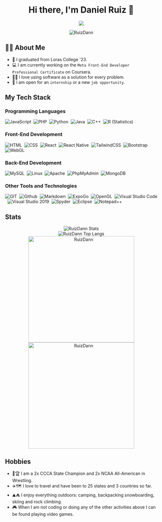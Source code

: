 <h1 align="center">Hi there, I'm Daniel Ruiz 👋</h1>
<p align="center">
  <a href="https://github.com/DenverCoder1/readme-typing-svg"><img src="https://readme-typing-svg.herokuapp.com?lines=Computer+Science+Graduate;U.S.+Army+Veteran;Always+learning+new+things&center=true&width=500&height=50"></a>
</p>

<p align="center">
  <img src="https://komarev.com/ghpvc/?username=RuizDann&style=for-the-badge&color=blue" alt="RuizDann" />
</p>
 
 ## :raising_hand_man: About Me
- :school: I graduated from Loras College '23.
- :computer: I am currently working on the `Meta Front-End Developer Professional Certificate` on Coursera.
- :technologist: I love using software as a solution for every problem.
- :thinking: I am open for an `internship` or a new `job opportunity`.

## My Tech Stack

### Programming Languages
![JavaScript](https://img.shields.io/badge/-JavaScript-05122A?style=flat&logo=javascript)&nbsp;
![PHP](https://img.shields.io/badge/-PHP-05122A?style=flat&logo=PHP)&nbsp;
![Python](https://img.shields.io/badge/-Python-05122A?style=flat&logo=python)&nbsp;
![Java](https://img.shields.io/badge/-Java-05122A?style=flat&logo=Java&logoColor=FFA518)&nbsp;
![C++](https://img.shields.io/badge/-C++-05122A?style=flat&logo=C%2B%2B&logoColor=00599C)&nbsp;
![R (Statistics)](https://img.shields.io/badge/-R-05122A?style=flat&logo=R&logoColor=276DC3)&nbsp;
### Front-End Development
![HTML](https://img.shields.io/badge/-HTML-05122A?style=flat&logo=HTML5)&nbsp;
![CSS](https://img.shields.io/badge/-CSS-05122A?style=flat&logo=CSS3&logoColor=1572B6)&nbsp;
![React](https://img.shields.io/badge/-React-05122A?style=flat&logo=React)&nbsp;
![React Native](https://img.shields.io/badge/-React_Native-05122A?style=flat&logo=React)&nbsp;
![TailwindCSS](https://img.shields.io/badge/TailwindCSS-05122A?style=flat&logo=tailwind-css&logoColor=white)&nbsp;
![Bootstrap](https://img.shields.io/badge/-Bootstrap-05122A?style=flat&logo=bootstrap&logoColor=563D7C)&nbsp;
![WebGL](https://img.shields.io/badge/WebGL-05122A?logo=webgl&logoColor=white&style=flat)&nbsp;
### Back-End Development
![MySQL](https://img.shields.io/badge/mysql-05122A?style=flat&logo=mysql&logoColor=white)&nbsp;
![Linux](https://img.shields.io/badge/Linux-05122A?style=flat&logo=linux)&nbsp;
![Apache](https://img.shields.io/badge/Apache-05122A?style=flat&logo=apache)&nbsp;
![PhpMyAdmin](https://img.shields.io/badge/PhpMyAdmin-05122A?style=flat&logo=phpmyadmin)&nbsp;
![MongoDB](https://img.shields.io/badge/MongoDB-05122A?style=flat&logo=mongodb)&nbsp;

### Other Tools and Technologies
![GIT](https://img.shields.io/badge/Git-05122A?style=flat&logo=git)&nbsp;
![Github](https://img.shields.io/badge/GitHub-05122A?style=flat&logo=github)&nbsp;
![Markdown](https://img.shields.io/badge/Markdown-05122A?style=flat&logo=markdown&logoColor=white)&nbsp;
![ExpoGo](https://img.shields.io/badge/Expo_Go-05122A?style=flat&logo=expo)&nbsp;
![OpenGL](https://img.shields.io/badge/OpenGL-05122A?style=flat&logo=opengl)&nbsp;
![Visual Studio Code](https://img.shields.io/badge/Visual%20Studio%20Code-05122A?style=flat&logo=visual-studio-code&logoColor=blue)&nbsp;
![Visual Studio 2019](https://img.shields.io/badge/Visual%20Studio%202019-05122A?style=flat&logo=visual-studio&logoColor=purple)&nbsp;
![Spyder](https://img.shields.io/badge/Spyder-05122A?style=flat&logo=spyder%20ide&logoColor=maroon)&nbsp;
![Eclipse](https://img.shields.io/badge/Eclipse-05122A?style=flat&logo=Eclipse&logoColor=white)&nbsp;
![Notepad++](https://img.shields.io/badge/Notepad++-05122A?style=flat&logo=notepad%2b%2b&logoColor=green)


## Stats
<p align="center" >
  <img src="https://github-readme-stats.vercel.app/api?username=RuizDann&count_private=true&show_icons=true&theme=tokyonight" alt="RuizDann Stats" /><br>
  <img src="https://github-readme-stats.vercel.app/api/top-langs/?username=RuizDann&layout=compact&langs_count=8&theme=tokyonight" alt="RuizDann Top Langs" /><br>
  <img src="https://wakatime.com/share/@RuizDann/73a33785-073b-43f6-b75d-f3c87059546e.svg" height="350" alt="RuizDann" /><br>
  <img src="https://wakatime.com/share/@RuizDann/de68f3ba-9453-49af-9904-8d7636d2fcdc.svg" height="350" alt="RuizDann" /><br>
</p>


## Hobbies
- :wrestling::trophy: I am a 2x CCCA State Champion and 2x NCAA All-American in Wrestling.
- :airplane::world_map: I love to travel and have been to 25 states and 3 countries so far.
- :mountain::tent: I enjoy everything outdoors: camping, backpacking snowboarding, skiing and rock climbing.
- :video_game: When I am not coding or doing any of the other activities above I can be found playing video games.
 
 
<!--
**RuizDann/RuizDann** is a ✨ _special_ ✨ repository because its `README.md` (this file) appears on your GitHub profile.

Here are some ideas to get you started:

- 🔭 I’m currently working on ...
- 🌱 I’m currently learning ...
- 👯 I’m looking to collaborate on ...
- 🤔 I’m looking for help with ...
- 💬 Ask me about ...
- 📫 How to reach me: ...
- 😄 Pronouns: ...
- ⚡ Fun fact: ...
-->
